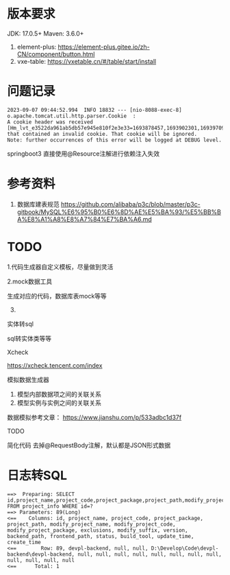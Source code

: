# 版本要求

JDK: 17.0.5+
Maven: 3.6.0+

1. element-plus: https://element-plus.gitee.io/zh-CN/component/button.html
2. vxe-table: https://vxetable.cn/#/table/start/install

# 问题记录

```text
2023-09-07 09:44:52.994  INFO 18832 --- [nio-8088-exec-8] o.apache.tomcat.util.http.parser.Cookie  :
A cookie header was received [Hm_lvt_e3522da961ab5db57e945e810f2e3e33=1693878457,1693902301,1693970922,1693993389;]
that contained an invalid cookie. That cookie will be ignored.
Note: further occurrences of this error will be logged at DEBUG level.
```

springboot3 直接使用@Resource注解进行依赖注入失效

# 参考资料

1. 数据库建表规范
   https://github.com/alibaba/p3c/blob/master/p3c-gitbook/MySQL%E6%95%B0%E6%8D%AE%E5%BA%93/%E5%BB%BA%E8%A1%A8%E8%A7%84%E7%BA%A6.md

# TODO

1.代码生成器自定义模板，尽量做到灵活

2.mock数据工具

生成对应的代码，数据库表mock等等

3.

实体转sql

sql转实体类等等

Xcheck

https://xcheck.tencent.com/index

模拟数据生成器

1. 模型内部数据项之间的关联关系
2. 模型实例与实例之间的关联关系

数据模拟参考文章：
https://www.jianshu.com/p/533adbc1d37f

TODO

简化代码
去掉@RequestBody注解，默认都是JSON形式数据





# 日志转SQL



```plain
==>  Preparing: SELECT id,project_name,project_code,project_package,project_path,modify_project_name,modify_project_code,modify_project_package,exclusions,modify_suffix,version,backend_path,frontend_path,status,build_tool,update_time,create_time FROM project_info WHERE id=?
==> Parameters: 89(Long)
<==    Columns: id, project_name, project_code, project_package, project_path, modify_project_name, modify_project_code, modify_project_package, exclusions, modify_suffix, version, backend_path, frontend_path, status, build_tool, update_time, create_time
<==        Row: 89, devpl-backend, null, null, D:\Develop\Code\devpl-backend\devpl-backend, null, null, null, null, null, null, null, null, null, null, null, null
<==      Total: 1
```







